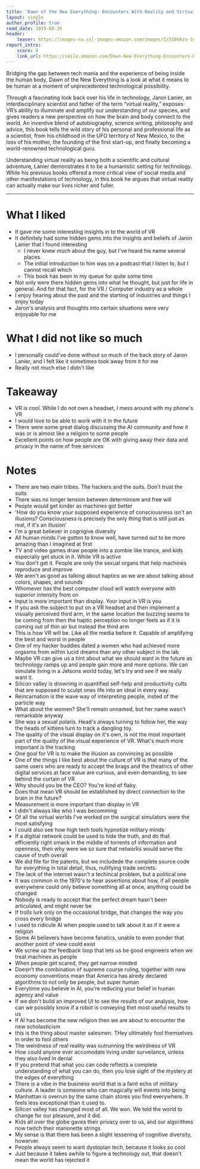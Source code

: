 ```yaml
---
title: 'Dawn of the New Everything: Encounters With Reality and Virtual Reality by Jaron Lanier'
layout: single
author_profile: true
read_date: 2019-08-26
header:
    teaser: https://images-na.ssl-images-amazon.com/images/I/510kKzv-1mL._SX322_BO1,204,203,200_.jpg
report_intro:
    score: 8
    link_url: https://smile.amazon.com/Dawn-New-Everything-Encounters-Reality/dp/1627794093
---
```


Bridging the gap between tech mania and the experience of being inside the human body, Dawn of the New Everything is a look at what it means to be human at a moment of unprecedented technological possibility.

Through a fascinating look back over his life in technology, Jaron Lanier, an interdisciplinary scientist and father of the term “virtual reality,” exposes VR’s ability to illuminate and amplify our understanding of our species, and gives readers a new perspective on how the brain and body connect to the world. An inventive blend of autobiography, science writing, philosophy and advice, this book tells the wild story of his personal and professional life as a scientist, from his childhood in the UFO territory of New Mexico, to the loss of his mother, the founding of the first start-up, and finally becoming a world-renowned technological guru.

Understanding virtual reality as being both a scientific and cultural adventure, Lanier demonstrates it to be a humanistic setting for technology. While his previous books offered a more critical view of social media and other manifestations of technology, in this book he argues that virtual reality can actually make our lives richer and fuller.

<div style="clear: both;"></div>

<!--more-->

---

# What I liked
* It gave me some interesting insights in to the world of VR
* It definitely had some hidden gems into the insights and beliefs of Jaron Lanier that I found interesting
    * I never knew much about the guy, but I've heard his name several places
    * The initial introduction to him was on a podcast that I listen to, but I cannot recall which
    * This book has been in my queue for quite some time
* Not only were there hidden gems into what he thought, but just for life in general. And for that fact, for the VR / Computer industry as a whole
* I enjoy hearing about the past and the starting of industries and things I enjoy today
* Jaron's analysis and thoughts into certain situations were very enjoyable for me

# What I did not like so much
* I personally could've done without so much of the back story of Jaron Lanier, and I felt like it sometimes took away from it for me
* Really not much else I didn't like

# Takeaway
* VR is cool. While I do not own a headset, I mess around with my phone's VR
* I would love to be able to work with it in the future
* There were some great dialog discussing the AI community and how it was or is almost like a religion to some people
* Excellent points on how people are OK with giving away their data and privacy in the name of free services

# Notes
* There are two main tribes. The hackers and the suits. Don't trust the suits
* There was no longer tension between determinism and free will
* People would get kinder as machines got better
* 'How do you know your supposed experience of consciousness isn't an illusions? Consciousness is precisely the only thing that is still just as real, if it's an illusion'
* I'm a great believer in cognigive diversity
* All human minds I've gotten to know well, have turned out to be more amazing than I imagined at first
* TV and video games draw people into a zombie like trance, and kids especially get stuck in it. While VR is active
* You don't get it. People are only the sexual organs that help machines reproduce and improve
* We aren't as good as talking about haptics as we are about talking about colors, shapes, and sounds
* Whomever has the best computer cloud will watch everyone with superior intensity from on
* Input is more important than display. Your input in VR is you
* If you ask the subject to put on a VR headset and then implement a visually perceived third arm, in the same location the buzzing seems to be coming from then the haptic perception no longer feels as if it is coming out of thin air but instead the third arm
* This is how VR will be. Like all the media before it. Capable of amplifying the best and worst in people
* One of my hacker buddies dated a women who had achieved more orgasms from within lucid dreams than any other subject in the lab
* Maybe VR can give us a hint about what we should want in the future as technology ramps up and people gain more and more options. We can simulate living in a Jetsons world today, let's try and see if we really want it.
* Silicon valley is drowning in quantified self-help and productivity cults that are supposed to sculpt ones life into an ideal in every way.
* Reincarnation is the wave way of interpreting people, insted of the particle way
* What about the women? She'll remain unnamed, but her name wasn't remarkable anyway
* She was a sexual polaris. Head's always turning to follow her, the way the heads of kittens turn to track a dangling toy.
* The quality of the visual display on it's own, is not the most important part of the quality of the visual experience of VR. What's much  more important is the tracking
* One goal for VR is to make the illusion as convincing as possible
* One of the things I like best about the culture of VR is that many of the same users who are ready to accept the brags and the theatrics of other digital services at face value are curious, and even demanding, to see behind the curtain of VR
* Why should you be the CEO? You're kind of flaky.
* Does that mean VR should be established by direct connection to the brain in the future?
* Measurement is more important than display in VR
* I didn't always like who I was becomming
* Of all the virtual worlds I've worked on the surgical simulators were the most satisfying
* I could also see how high tech tools hypnotize military minds
* If a digitial network could be used to hide the truth, and do that efficiently right smack in the middle of torrents of information and openness, then why were we so sure that networks would serve the cause of truth overall
* We did file for the patents, but we includede the complete source code for everything in total detail, thus, nullifying trade secrets.
* The lack of the internet wasn't a techincal problem, but a political one
* It was common in the 1970's to hear assertions about how, if all people everywhere could only believe something all at once, anything could be changed
* Nobody is ready to accept that the perfect dream hasn't been articulated, and might never be
* If trolls lurk only on the occasional bridge, that changes the way you cross every bridge
* I used to ridicule AI when people used to talk about it as if it were a religion
* Some AI believers have become fanatics, unable to even ponder that another point of view could exist
* We screw up the feedback loop that lets us be good engineers when we treat machines as people
* When people get scared, they get narrow minded
* Doesn't the combination of supreme course ruling, together with new economy conventions mean that America has alredy declared algorithms to not only be people, but super human
* Everytime you believe in AI, you're reducing your belief in human agency and value
* If we don't build an improved UI to see the results of our analysis, how can we possibly know if a robot is conveying thet most useful results to us 
* If AI has become the new religion then we are about to encounter the new scholasticism
* this is the thing about master salesmen. THey ultimately fool themselves in order to fool others
* The weirdness of real reality was outrunning the weirdness of VR
* How could anyone ever accomodate living under surveilance, unless they also lived in denial
* If you pretend that what you can code reflects a complete understanding of what you can do, then you lose sight of the mystery at the edges of everything
* There is a vibe in the business world that is a faint echo of military culture. A leader is someone who can magically will events into being
* Manhattan is overrun by the same chain stores you find everywhere. It feels less exceptional than it used to.
* Silicon valley has changed most of all. We won. We told the world to change for our pleasure, and it did. 
* Kids all over the globe gavea their privacy over to us, and our algorithms now twitch their marionette strings
* My sense is that there has been a slight lessening of cognitive diversity, howerver.
* People always seem to want dystopian tech, because it looks so cool
* Just because it takes awhile to figure a technology out, that doesn't mean the world has rejected it